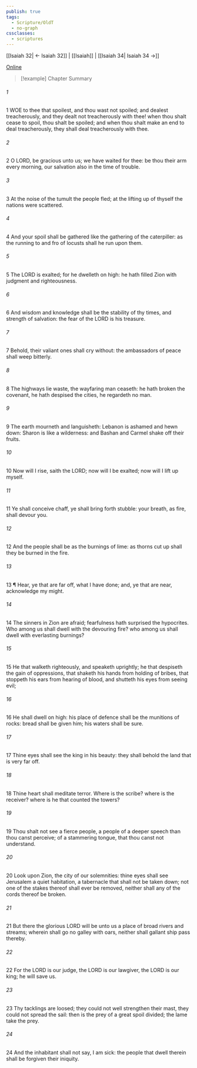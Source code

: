 ```yaml
---
publish: true
tags:
  - Scripture/OldT
  - no-graph
cssclasses:
  - scriptures
---
```

[[Isaiah 32| ← Isaiah 32]] | [[Isaiah]] | [[Isaiah 34| Isaiah 34 →]]

[Online](https://churchofjesuschrist.org/study/scriptures/ot/isa/33?lang=eng)

>[!example] Chapter Summary
>
###### 1
1 WOE to thee that spoilest, and thou wast not spoiled; and dealest treacherously, and they dealt not treacherously with thee!  when thou shalt cease to spoil, thou shalt be spoiled; and when thou shalt make an end to deal treacherously, they shall deal treacherously with thee.
###### 2
2 O LORD, be gracious unto us; we have waited for thee: be thou their arm every morning, our salvation also in the time of trouble.
###### 3
3 At the noise of the tumult the people fled; at the lifting up of thyself the nations were scattered.
###### 4
4 And your spoil shall be gathered like the gathering of the caterpiller: as the running to and fro of locusts shall he run upon them.
###### 5
5 The LORD is exalted; for he dwelleth on high: he hath filled Zion with judgment and righteousness.
###### 6
6 And wisdom and knowledge shall be the stability of thy times, and strength of salvation: the fear of the LORD is his treasure.
###### 7
7 Behold, their valiant ones shall cry without: the ambassadors of peace shall weep bitterly.
###### 8
8 The highways lie waste, the wayfaring man ceaseth: he hath broken the covenant, he hath despised the cities, he regardeth no man.
###### 9
9 The earth mourneth and languisheth: Lebanon is ashamed and hewn down: Sharon is like a wilderness: and Bashan and Carmel shake off their fruits.
###### 10
10 Now will I rise, saith the LORD; now will I be exalted; now will I lift up myself.
###### 11
11 Ye shall conceive chaff, ye shall bring forth stubble: your breath, as fire, shall devour you.
###### 12
12 And the people shall be as the burnings of lime: as thorns cut up shall they be burned in the fire.
###### 13
13 ¶ Hear, ye that are far off, what I have done; and, ye that are near, acknowledge my might.
###### 14
14 The sinners in Zion are afraid; fearfulness hath surprised the hypocrites.  Who among us shall dwell with the devouring fire?  who among us shall dwell with everlasting burnings?
###### 15
15 He that walketh righteously, and speaketh uprightly; he that despiseth the gain of oppressions, that shaketh his hands from holding of bribes, that stoppeth his ears from hearing of blood, and shutteth his eyes from seeing evil;
###### 16
16 He shall dwell on high: his place of defence shall be the munitions of rocks: bread shall be given him; his waters shall be sure.
###### 17
17 Thine eyes shall see the king in his beauty: they shall behold the land that is very far off.
###### 18
18 Thine heart shall meditate terror.  Where is the scribe?  where is the receiver?  where is he that counted the towers?
###### 19
19 Thou shalt not see a fierce people, a people of a deeper speech than thou canst perceive; of a stammering tongue, that thou canst not understand.
###### 20
20 Look upon Zion, the city of our solemnities: thine eyes shall see Jerusalem a quiet habitation, a tabernacle that shall not be taken down; not one of the stakes thereof shall ever be removed, neither shall any of the cords thereof be broken.
###### 21
21 But there the glorious LORD will be unto us a place of broad rivers and streams; wherein shall go no galley with oars, neither shall gallant ship pass thereby.
###### 22
22 For the LORD is our judge, the LORD is our lawgiver, the LORD is our king; he will save us.
###### 23
23 Thy tacklings are loosed; they could not well strengthen their mast, they could not spread the sail: then is the prey of a great spoil divided; the lame take the prey.
###### 24
24 And the inhabitant shall not say, I am sick: the people that dwell therein shall be forgiven their iniquity.



